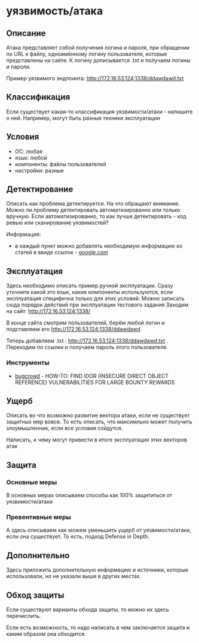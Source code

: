 # уязвимость/атака

## Описание
Атака представляет собой получения логина и пароля, при обращении по URL к файлу, одноимённому логину пользователя, которые представлены на сайте. К логину дописывается .txt и получаем логины и пароли.

Пример уязвимого эндпоинта: http://172.16.53.124:1338/ddawdawd.txt

## Классификация
Если существует какая-то классификация уязвимости/атаки - напишите о ней. Например, могут быть разные техники эксплуатации

## Условия
- ОС: любая
- язык: любой
- компоненты: файлы пользователей
- настройки: разные

## Детектирование
Описать как проблема детектируется. На что обращают внимание. Можно ли проблему детектировать автоматизированно или только вручную.
Если автоматизированно, то как лучше детектировать - код ревью или сканирование уязвимостей?

Информация:
- в каждый пункт можно добавлять необходимую информацию из статей в ввиде ссылок - [google.com](https://www.google.com)

## Эксплуатация
Здесь необходимо описать пример ручной эксплуатации. Сразу уточните какой это язык, какие компоненты используются, если эксплуатация специфична только для этих условий. Можно записать сюда порядок действий при эксплуатации тестового задания
Заходим на сайт: http://172.16.53.124:1338/

В конце сайта смотрим пользователей, берём любой логин и подставляем его http://172.16.53.124:1338/ddawdawd

Теперь добавляем .txt : http://172.16.53.124:1338/ddawdawd.txt . Переходим по ссылки и получаем пароль этого пользователя.

### Инструменты
- [bugcrowd](https://www.bugcrowd.com/blog/how-to-find-idor-insecure-direct-object-reference-vulnerabilities-for-large-bounty-rewards/) - HOW-TO: FIND IDOR (INSECURE DIRECT OBJECT REFERENCE) VULNERABILITIES FOR LARGE BOUNTY REWARDS

## Ущерб
Описать во что возможно развитие вектора атаки, если не существует защитных мер вовсе. То есть описать, что максимльно может получить злоумышленник, если все условия сойдутся.

Написать, к чему могут привести в итоге эксплуатация этих векторов атак

## Защита
### Основные меры
В основных мерах описываем способы как 100% защититься от уязвимости/атаки

### Превентивные меры
А здесь описываем как можем уменьшить ущерб от уязвимости/атаки, если она существует. То есть, подход Defense in Depth.

## Дополнительно
Здесь приложить дополнительную информацию и источники, которые использовали, но не указали выше в других местах.

## Обход защиты
Если существуют варианты обхода защиты, то можно их здесь перечислить.

Если есть возможность, то надо написать в чем заключается защита и каким образом она обходится.
